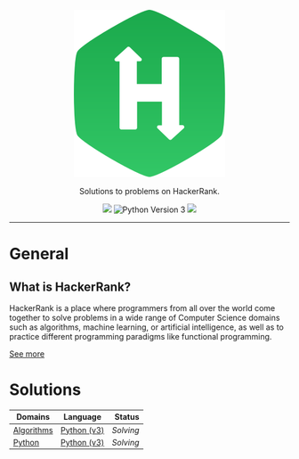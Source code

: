 <p align="center">
    <a href="https://www.hackerrank.com/" style="max-height: 100px">
        <img src="./hackerrank-brand.svg" alt="HackerRank">
    </a>
</p>
<p align="center">
    Solutions to problems on HackerRank.
</p>
<p align="center">
    <img src="https://img.shields.io/badge/Language-Python/JavaScript-orange.svg">
    <img src="https://img.shields.io/badge/Python-v3-blue.svg?logo=Python&logoColor=white" alt="Python Version 3"/>
	<img src="https://img.shields.io/badge/Latest%20Update-TBD-brightgreen.svg">
</p>

___
# General

## What is HackerRank?

HackerRank is a place where programmers from all over the world come together to solve problems in a wide range of 
Computer Science domains such as algorithms, machine learning, or artificial intelligence, as well as to practice 
different programming paradigms like functional programming.

[See more](https://www.hackerrank.com/faq)

# Solutions

| Domains                    | Language                               | Status    |
| -------------------------- |:--------------------------------------:| ---------:|
| [Algorithms](./Algorithms) | [Python (v3)](https://www.python.org/) | _Solving_ |
| [Python](./Python)         | [Python (v3)](https://www.python.org/) | _Solving_ |
